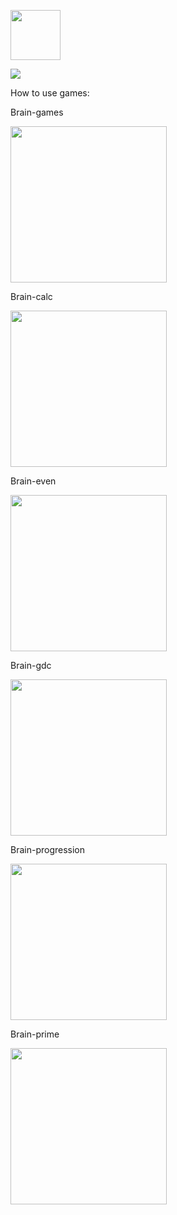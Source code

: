 <a href="https://travis-ci.com/Sergey89274291549/frontend-project-lvl1"><img src="https://travis-ci.com/Sergey89274291549/frontend-project-lvl1.svg?branch=master" width="80"/></a>

<a href="https://codeclimate.com/github/Sergey89274291549/frontend-project-lvl1/maintainability"><img src="https://api.codeclimate.com/v1/badges/e57a29d35d6bf39420c1/maintainability" /></a>

How to use games:

Brain-games

<a href="https://asciinema.org/a/8CAf48x2XVI4KVn2EULMJYsqR"><img src="https://asciinema.org/a/8CAf48x2XVI4KVn2EULMJYsqR.png" width="250"/></a>

Brain-calc
  
<a href="https://asciinema.org/a/AZyDUab4svQ9byfVBKeT1sEue"><img src="https://asciinema.org/a/AZyDUab4svQ9byfVBKeT1sEue.png" width="250"/></a>

Brain-even

<a href="https://asciinema.org/a/FFWjhyRcEM3FGLSyYKTIKeEBT"><img src="https://asciinema.org/a/FFWjhyRcEM3FGLSyYKTIKeEBT.png" width="250"/></a>

Brain-gdc

<a href="https://asciinema.org/a/vL5M7jqU2iiwAth6LuiQcFIvj"><img src="https://asciinema.org/a/vL5M7jqU2iiwAth6LuiQcFIvj.png" width="250"/></a>

Brain-progression

<a href="https://asciinema.org/a/9zdydAivdpdOgvAwgQA1r4OnR"><img src="https://asciinema.org/a/9zdydAivdpdOgvAwgQA1r4OnR.png" width="250"/></a>

Brain-prime

<a href="https://asciinema.org/a/WRNiXpGfHOjuG9G9GAXZfoqfy"><img src="https://asciinema.org/a/WRNiXpGfHOjuG9G9GAXZfoqfy.png" width="250"/></a>
